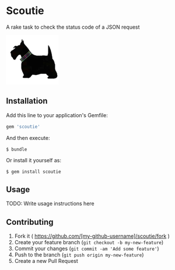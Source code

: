 # Scoutie

A rake task to check the status code of a JSON request

![alt tag](https://github.com/Brit200313/scoutie/blob/master/img/scoutie.png)

## Installation

Add this line to your application's Gemfile:

```ruby
gem 'scoutie'
```

And then execute:

    $ bundle

Or install it yourself as:

    $ gem install scoutie

## Usage

TODO: Write usage instructions here

## Contributing

1. Fork it ( https://github.com/[my-github-username]/scoutie/fork )
2. Create your feature branch (`git checkout -b my-new-feature`)
3. Commit your changes (`git commit -am 'Add some feature'`)
4. Push to the branch (`git push origin my-new-feature`)
5. Create a new Pull Request
